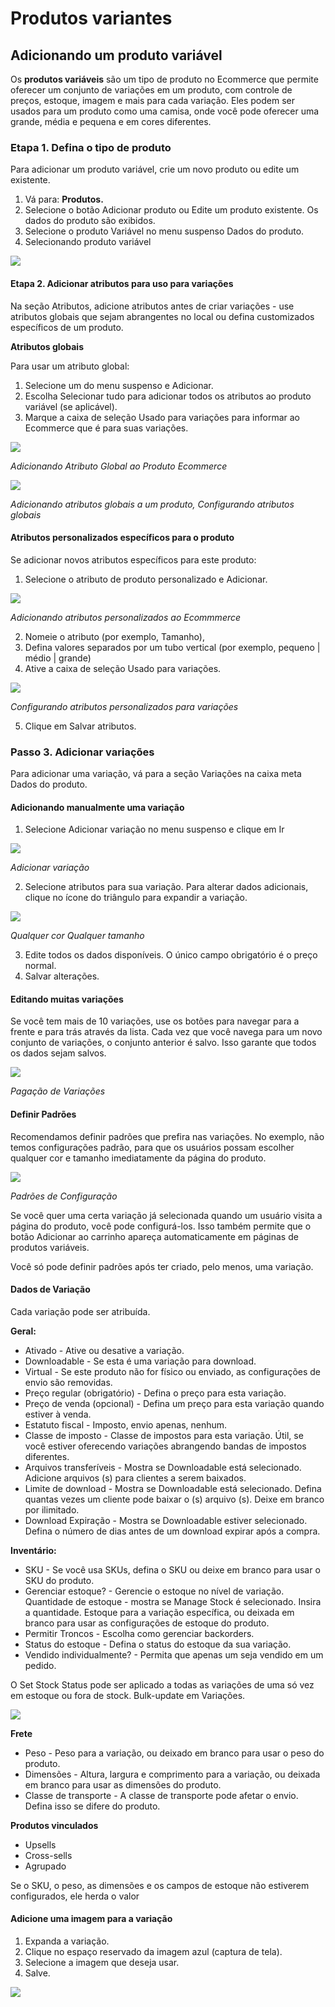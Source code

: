 # Produtos variantes
## Adicionando um produto variável
Os <strong>produtos variáveis</strong> ​​são um tipo de produto no Ecommerce que permite oferecer um conjunto de variações em um produto, com controle de preços, estoque, imagem e mais para cada variação. Eles podem ser usados ​​para um produto como uma camisa, onde você pode oferecer uma grande, média e pequena e em cores diferentes.

### Etapa 1. Defina o tipo de produto

Para adicionar um produto variável, crie um novo produto ou edite um existente.

1. Vá para:  <strong>Produtos.</strong></li>
2. Selecione o botão Adicionar produto ou Edite um produto existente. Os dados do produto são exibidos.</li>
3. Selecione o produto Variável no menu suspenso Dados do produto.</li>
4. Selecionando produto variável</li>

<img src="http://docs.woocommerce.com/wp-content/uploads/2013/05/Selecting-variable-product-WooCommerce.png">

#### Etapa 2. Adicionar atributos para uso para variações</h4>
Na seção Atributos, adicione atributos antes de criar variações - use atributos globais que sejam abrangentes no local ou defina customizados específicos de um produto.

**Atributos globais**

Para usar um atributo global:

1. Selecione um do menu suspenso e Adicionar.
2. Escolha Selecionar tudo para adicionar todos os atributos ao produto variável (se aplicável).
3. Marque a caixa de seleção Usado para variações para informar ao Ecommerce que é para suas variações.

<img src="http://docs.woocommerce.com/wp-content/uploads/2013/05/Adding-Global-Attribute-to-Product-WooCommerce.png">

*Adicionando Atributo Global ao Produto Ecommerce*

<img src="http://docs.woocommerce.com/wp-content/uploads/2013/05/Setting-Up-Global-Attributes.png">

*Adicionando atributos globais a um produto, Configurando atributos globais*


#### Atributos personalizados específicos para o produto

Se adicionar novos atributos específicos para este produto:

1. Selecione o atributo de produto personalizado e Adicionar.

<img src="http://docs.woocommerce.com/wp-content/uploads/2013/05/Adding-Custom-Attributes-to-WooCommerce.png">

*Adicionando atributos personalizados ao Ecommmerce*

2. Nomeie o atributo (por exemplo, Tamanho),
3. Defina valores separados por um tubo vertical (por exemplo, pequeno | médio | grande)
4. Ative a caixa de seleção Usado para variações.

<img src="http://docs.woocommerce.com/wp-content/uploads/2013/05/Setting-Up-Custom-Attributes-for-Variations.png">

*Configurando atributos personalizados para variações*

5. Clique em Salvar atributos.

### Passo 3. Adicionar variações

Para adicionar uma variação, vá para a seção Variações na caixa meta Dados do produto.

#### Adicionando manualmente uma variação

1. Selecione Adicionar variação no menu suspenso e clique em Ir

<img src="http://docs.woocommerce.com/wp-content/uploads/2013/05/add-variation.png">

*Adicionar variação*

2. Selecione atributos para sua variação. Para alterar dados adicionais, clique no ícone do triângulo para expandir a variação.

<img src="http://docs.woocommerce.com/wp-content/uploads/2013/05/any-color-any-size.png">

*Qualquer cor Qualquer tamanho*

3. Edite todos os dados disponíveis. O único campo obrigatório é o preço normal.
4. Salvar alterações.

#### Editando muitas variações

Se você tem mais de 10 variações, use os botões para navegar para a frente e para trás através da lista. Cada vez que você navega para um novo conjunto de variações, o conjunto anterior é salvo. Isso garante que todos os dados sejam salvos.

<img src="http://docs.woocommerce.com/wp-content/uploads/2013/05/variations-pagination.png">

*Pagação de Variações*

#### Definir Padrões

Recomendamos definir padrões que prefira nas variações. No exemplo, não temos configurações padrão, para que os usuários possam escolher qualquer cor e tamanho imediatamente da página do produto.

<img src="http://docs.woocommerce.com/wp-content/uploads/2013/05/settings-defaults.png">

*Padrões de Configuração*

Se você quer uma certa variação já selecionada quando um usuário visita a página do produto, você pode configurá-los. Isso também permite que o botão Adicionar ao carrinho apareça automaticamente em páginas de produtos variáveis.

Você só pode definir padrões após ter criado, pelo menos, uma variação.

#### Dados de Variação

Cada variação pode ser atribuída.

**Geral:**

- Ativado - Ative ou desative a variação.
- Downloadable - Se esta é uma variação para download.
- Virtual - Se este produto não for físico ou enviado, as configurações de envio são removidas.
- Preço regular (obrigatório) - Defina o preço para esta variação.
- Preço de venda (opcional) - Defina um preço para esta variação quando estiver à venda.
- Estatuto fiscal - Imposto, envio apenas, nenhum.
- Classe de imposto - Classe de impostos para esta variação. Útil, se você estiver oferecendo variações abrangendo bandas de impostos diferentes.
- Arquivos transferíveis - Mostra se Downloadable está selecionado. Adicione arquivos (s) para clientes a serem baixados.
- Limite de download - Mostra se Downloadable está selecionado. Defina quantas vezes um cliente pode baixar o (s) arquivo (s). Deixe em branco por ilimitado.
- Download Expiração - Mostra se Downloadable estiver selecionado. Defina o número de dias antes de um download expirar após a compra.

**Inventário:**

- SKU - Se você usa SKUs, defina o SKU ou deixe em branco para usar o SKU do produto.
- Gerenciar estoque? - Gerencie o estoque no nível de variação.
Quantidade de estoque - mostra se Manage Stock é selecionado. Insira a quantidade. Estoque para a variação específica, ou deixada em branco para usar as configurações de estoque do produto.
- Permitir Troncos - Escolha como gerenciar backorders.
- Status do estoque - Defina o status do estoque da sua variação.
- Vendido individualmente? - Permita que apenas um seja vendido em um pedido.

O Set Stock Status pode ser aplicado a todas as variações de uma só vez em estoque ou fora de stock. Bulk-update em Variações.

<img src="https://docs.woocommerce.com/wp-content/uploads/2013/05/setstockstatus-variations.png">


**Frete**

- Peso - Peso para a variação, ou deixado em branco para usar o peso do produto.
- Dimensões - Altura, largura e comprimento para a variação, ou deixada em branco para usar as dimensões do produto.
- Classe de transporte - A classe de transporte pode afetar o envio. Defina isso se difere do produto.

**Produtos vinculados**

- Upsells
- Cross-sells
- Agrupado

Se o SKU, o peso, as dimensões e os campos de estoque não estiverem configurados, ele herda o valor

#### Adicione uma imagem para a variação

1. Expanda a variação.
2. Clique no espaço reservado da imagem azul (captura de tela).
4. Selecione a imagem que deseja usar.
5. Salve.

<img src="https://docs.woocommerce.com/wp-content/uploads/2013/05/Screen-Shot-on-2015-09-02-at-14-57-29.png">
